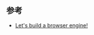## 参考
- [Let's build a browser engine!](https://limpet.net/mbrubeck/2014/08/08/toy-layout-engine-1.html)